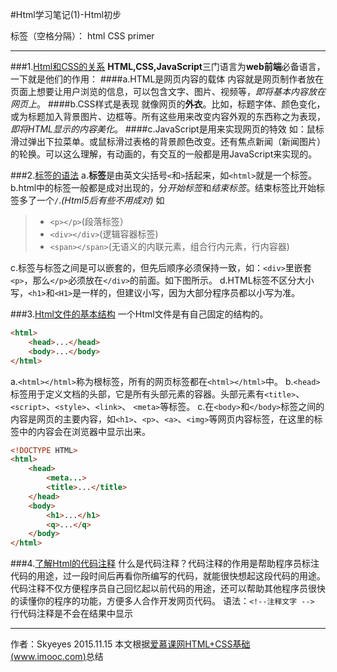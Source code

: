 ﻿#Html学习笔记(1)-Html初步

标签（空格分隔）： html CSS primer 

---

###1.[Html和CSS的关系](http://www.imooc.com/code/52)
**HTML,CSS,JavaScript**三门语言为**web前端**必备语言，一下就是他们的作用：
####a.HTML是网页内容的载体
内容就是网页制作者放在页面上想要让用户浏览的信息，可以包含文字、图片、视频等，*即将基本内容放在网页上*。
####b.CSS样式是表现
就像网页的**外衣**。比如，标题字体、颜色变化，或为标题加入背景图片、边框等。所有这些用来改变内容外观的东西称之为表现，*即将HTML显示的内容美化*。
####c.JavaScript是用来实现网页的特效
如：鼠标滑过弹出下拉菜单。或鼠标滑过表格的背景颜色改变。还有焦点新闻（新闻图片）的轮换。可以这么理解，有动画的，有交互的一般都是用JavaScript来实现的。

###2.[标签的语法](http://www.imooc.com/code/83)
a.**标签**是由英文尖括号`<`和`>`括起来，如`<html>`就是一个标签。
b.html中的标签一般都是成对出现的，分*开始标签*和*结束标签*。结束标签比开始标签多了一个`/`.*(Html5后有些不用成对)*
如
> * `<p></p>`(段落标签）
> * `<div></div>`(逻辑容器标签)
> * `<span></span>`(无语义的内联元素，组合行内元素，行内容器)

c.标签与标签之间是可以嵌套的，但先后顺序必须保持一致，如：`<div>`里嵌套`<p>`，那么`</p>`必须放在`</div>`的前面。如下图所示。
d.HTML标签不区分大小写，`<h1>`和`<H1>`是一样的，但建议小写，因为大部分程序员都以小写为准。

###3.[Html文件的基本结构](http://www.imooc.com/code/56)
一个Html文件是有自己固定的结构的。
```html
<html>
    <head>...</head>
    <body>...</body>
</html>
```
a.`<html></html>`称为根标签，所有的网页标签都在`<html></html>`中。
b.`<head>`标签用于定义文档的头部，它是所有头部元素的容器。头部元素有`<title>`、`<script>`、`<style>`、`<link>`、 `<meta>`等标签。
c.在`<body>`和`</body>`标签之间的内容是网页的主要内容，如`<h1>`、`<p>`、`<a>`、`<img>`等网页内容标签，在这里的标签中的内容会在浏览器中显示出来。

```html
<!DOCTYPE HTML>
<html>
    <head>
        <meta...>
        <title>...</title>
    </head>
    <body>
        <h1>...</h1>
        <q>...</q>
    </body>
</html>
```
###4.[了解Html的代码注释](http://www.imooc.com/code/75)
什么是代码注释？代码注释的作用是帮助程序员标注代码的用途，过一段时间后再看你所编写的代码，就能很快想起这段代码的用途。代码注释不仅方便程序员自己回忆起以前代码的用途，还可以帮助其他程序员很快的读懂你的程序的功能，方便多人合作开发网页代码。
语法：`<!--注释文字 -->`
行代码注释是不会在结果中显示

---
作者：Skyeyes
2015.11.15
本文根据[爱慕课网HTML+CSS基础(www.imooc.com)](https://www.imooc.com/learn/9)总结









